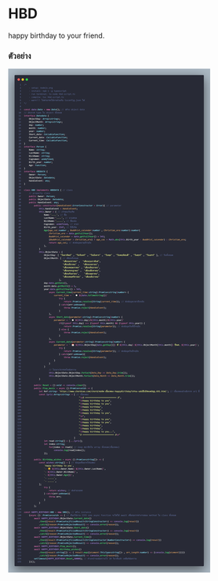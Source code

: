 # HBD
happy birthday to your friend.

<h3>ตัวอย่าง</h3>
<img src="https://raw.githubusercontent.com/VarinCode/HBD/main/code.png" />
